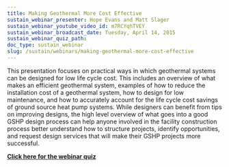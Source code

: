 ```yaml
---
title: Making Geothermal More Cost Effective
sustain_webinar_presenter: Hope Evans and Matt Slager
sustain_webinar_youtube_video_id: m7RCYqhTVEY
sustain_webinar_broadcast_date: Tuesday, April 14, 2015
sustain_webinar_quiz_path:
doc_type: sustain_webinar
slug: /sustain/webinars/making-geothermal-more-cost-effective
---
```


This presentation focuses on practical ways in which geothermal systems can be designed for low life cycle cost. This includes an overview of what makes an efficient geothermal system, examples of how to reduce the installation cost of a geothermal system, how to design for low maintenance, and how to accurately account for the life cycle cost savings of ground source heat pump systems. While designers can benefit from tips on improving designs, the high level overview of what goes into a good GSHP design process can help anyone involved in the facility construction process better understand how to structure projects, identify opportunities, and request design services that will make their GSHP projects more successful.

[**Click here for the webinar quiz**](making-geothermal-more-cost-effective-quiz.pdf)
